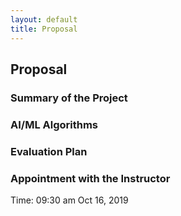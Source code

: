 ```yaml
---
layout: default
title: Proposal
---
```

## Proposal

### Summary of the Project


### AI/ML Algorithms


### Evaluation Plan


### Appointment with the Instructor
Time: 09:30 am Oct 16, 2019